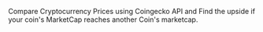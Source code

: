 Compare Cryptocurrency Prices using Coingecko API and Find the upside if your coin's MarketCap reaches another Coin's marketcap.
